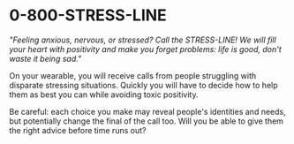 # 0-800-STRESS-LINE

*"Feeling anxious, nervous, or stressed? Call the STRESS-LINE! We will fill your heart with positivity and make you forget problems: life is good, don't waste it being sad."*

On your wearable, you will receive calls from people struggling with disparate stressing situations. Quickly you will have to decide how to help them as best you can while avoiding toxic positivity.

Be careful: each choice you make may reveal people's identities and needs, but potentially change the final of the call too. Will you be able to give them the right advice before time runs out?

